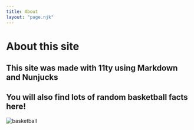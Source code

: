 ```yaml
---
title: About
layout: "page.njk"
---
```


# About this site

## This site was made with 11ty using Markdown and Nunjucks
## You will also find lots of random basketball facts here!

<div class="hello">
     <img src="../img/bball.jpg" alt="basketball">
</div>